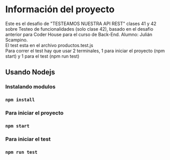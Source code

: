 # Información del proyecto

Este es el desafio de "TESTEAMOS NUESTRA API REST" clases 41 y 42 sobre Testeo de funcionalidades (solo clase 42), basado en el desafio anterior para Coder House para el curso de Back-End. Alumno: Julián Scampino.  
El test esta en el archivo productos.test.js  
Para correr el test hay que usar 2 terminales, 1 para iniciar el proyecto (npm start) y 1 para el test (npm run test)  

## Usando Nodejs

### Instalando modulos

###  `npm install`

### Para iniciar el proyecto

###  `npm start`

### Para iniciar el test

###  `npm run test`









